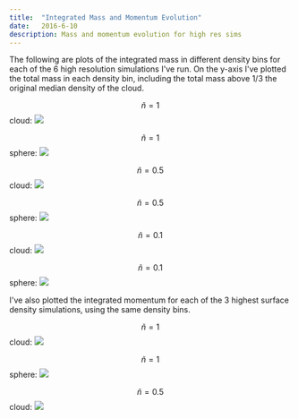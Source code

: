 ```yaml
---
title:  "Integrated Mass and Momentum Evolution"
date:   2016-6-10
description: Mass and momentum evolution for high res sims
---
```


The following are plots of the integrated mass in different density bins
for each of the 6 high resolution simulations I've run. On the y-axis I've
plotted the total mass in each density bin, including the total mass above
1/3 the original median density of the cloud.

$$\tilde{n} = 1$$ cloud:
<img src="{{ site.url }}assets/images/061016_cwn1_mass_evolution.png">

$$\tilde{n} = 1$$ sphere:
<img src="{{ site.url }}assets/images/061016_swn1_mass_evolution.png">

$$\tilde{n} = 0.5$$ cloud:
<img src="{{ site.url }}assets/images/061016_cwn05_mass_evolution.png">

$$\tilde{n} = 0.5$$ sphere:
<img src="{{ site.url }}assets/images/061016_swn05_mass_evolution.png">

$$\tilde{n} = 0.1$$ cloud:
<img src="{{ site.url }}assets/images/061016_cwn01_mass_evolution.png">

$$\tilde{n} = 0.1$$ sphere:
<img src="{{ site.url }}assets/images/061016_swn01_mass_evolution.png">


I've also plotted the integrated momentum for each of the 3 highest surface
density simulations, using the same density bins.

$$\tilde{n} = 1$$ cloud:
<img src="{{ site.url }}assets/images/061016_cwn1_momentum_evolution.png">

$$\tilde{n} = 1$$ sphere:
<img src="{{ site.url }}assets/images/061016_swn1_momentum_evolution.png">

$$\tilde{n} = 0.5$$ cloud:
<img src="{{ site.url }}assets/images/061016_cwn05_momentum_evolution.png">


